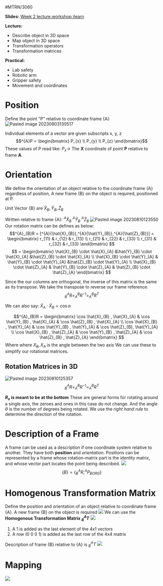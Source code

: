 #MTRN/3060 

**Slides:**
[Week 2 lecture.workshop ilearn](Attachments/Week%202%20lecture.workshop%20ilearn.pdf)

**Lecture:**
- Describe object in 3D space
- Map object in 3D space
- Transformation operators
- Transformation matrices

**Practical:**
- Lab safety
- Robotic arm
- Gripper safety
- Movement and coordinates

# Position
Define the point "P" relative to coordinate frame {A}
![Pasted image 20230803130517](Attachments/Pasted%20image%2020230803130517.png)

Individual elements of a vector are given subscripts x, y, z
$$^{A}P = \begin{bmatrix}   P_{x} \\  P_{y} \\ P_{z}   \end{bmatrix}$$
These values of P read like: $P_{x} \rightarrow$ The **X** coordinate of point **P** relative to frame **A**.

# Orientation
We define the orientation of an object relative to the coordinate frame {A} regardless of position, A new frame {B} on the object is required, positioned at P.

Unit Vector {B} are $\hat{X}_{B}, \hat{Y}_{B}, \hat{Z}_{B}$

Written relative to frame {A}: $^{A}{\hat{X}_{B}}$ $^{A}{\hat{Y}_{B}}$ $^{A}{\hat{Z}_{B}}$ 
![Pasted image 20230810123550](Attachments/Pasted%20image%2020230810123550.png)
Our rotation matrix can be defines as below:
$$^{A}_{B}R = [^{A}{\hat{X}_{B}},^{A}{\hat{Y}_{B}},^{A}{\hat{Z}_{B}}] = \begin{bmatrix}   r_{11} & r_{12} & r_{13}  \\ r_{21} & r_{22} & r_{33} \\ r_{31} & r_{32} & r_{33}  \end{bmatrix} $$
$$ = \begin{bmatrix}  \hat{X}_{B} \cdot \hat{X}_{A} &\hat{Y}_{B} \cdot \hat{X}_{A} &\hat{Z}_{B} \cdot \hat{X}_{A}  \\ \hat{X}_{B} \cdot \hat{Y}_{A} & \hat{Y}_{B} \cdot \hat{Y}_{A} &\hat{Z}_{B} \cdot \hat{Y}_{A} \\ \hat{X}_{B} \cdot \hat{Z}_{A} & \hat{Y}_{B} \cdot \hat{Z}_{A} & \hat{Z}_{B} \cdot \hat{Z}_{A}  \end{bmatrix} $$

Since the our columns are orthogonal, the inverse of this matrix is the same as its transpose. We take the transpose to reverse our frame reference.
$$^{A}_{B}R=^{B}_{A}R^{-1}= ^{B}_{A}R^T $$

We can also say:
$\hat{X}_{A} \cdot \hat{X}_{B} = \cos{\alpha}$

$$^{A}_{B}R = \begin{bmatrix}  \cos \hat{X}_{B} , \hat{X}_{A} & \cos \hat{Y}_{B} , \hat{X}_{A} & \cos \hat{Z}_{B} , \hat{X}_{A}  \\ \cos \hat{X}_{B} , \hat{Y}_{A} & \cos \hat{Y}_{B} , \hat{Y}_{A} & \cos \hat{Z}_{B}, \hat{Y}_{A} \\ \cos \hat{X}_{B} , \hat{Z}_{A} & \cos \hat{Y}_{B} , \hat{Z}_{A} & \cos \hat{Z}_{B} , \hat{Z}_{A}  \end{bmatrix} $$
Where where $X_{B},X_{A}$ is the angle between the two axis
We can use these to simplify our rotational matrices.

## Rotation Matrices in 3D
![Pasted image 20230810125357](Attachments/Pasted%20image%2020230810125357.png)
$$^{A}_{B}R = ^{B}_{A}R^{-1} = ^{B}_{A}R^T$$

**$R_{x}$ is meant to be at the bottom**
These are general forms for rotating around a single axis, the zeroes and ones in this case do not change. And the angle $\theta$ is the number of degrees being rotated. We use the *right hand rule* to determine the direction of the rotation.

# Description of a Frame
A frame can be used as a description if one coordinate system relative to another. They have both **position** and *orientation*. Positions can be represented by a frame whose rotation-matrix part is the identity matrix, and whose vector part locates the point being described.
![](Attachments/Pasted%20image%2020231116155804.png)
$$\{B\} = \{ ^{A}_{B}R, ^{A}P_{BORG} \}$$

# Homogenous Transformation Matrix
Define the position and orientation of an object relative to coordinate frame {A}. A new frame {B} on the object is required
![](Attachments/Pasted%20image%2020231116160659.png)
We can use the **Homogenous Transformation Matrix $^{A}_{B}T$** 
![](Attachments/Pasted%20image%2020231116160135.png)
1. A 1 is added as the last element of the 4x1 vectors
2. A row (0 0 0 1) is added as the last row of the 4x4 matrix

Description of frame {B} relative to {A} is $^{A}_{B}T$
![](Attachments/Pasted%20image%2020231116161058.png)

# Mapping
![](Attachments/Pasted%20image%2020231116171253.png)
